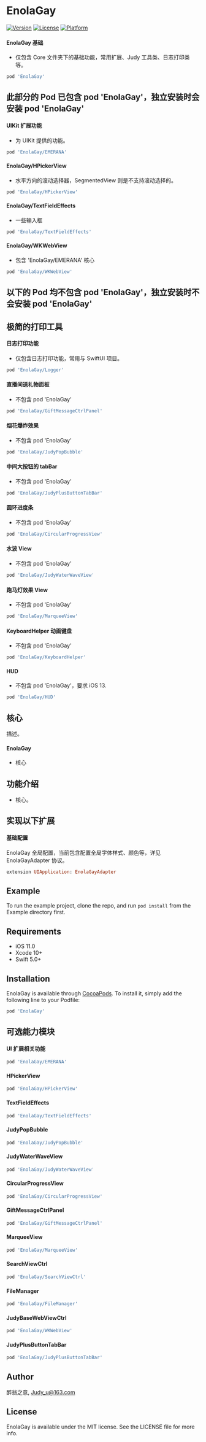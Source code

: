 # EnolaGay

[![Version](https://img.shields.io/cocoapods/v/EnolaGay.svg?style=flat)](https://cocoapods.org/pods/EnolaGay)
[![License](https://img.shields.io/cocoapods/l/EnolaGay.svg?style=flat)](https://cocoapods.org/pods/EnolaGay)
[![Platform](https://img.shields.io/cocoapods/p/EnolaGay.svg?style=flat)](https://cocoapods.org/pods/EnolaGay)


#### EnolaGay 基础
- 仅包含 Core 文件夹下的基础功能，常用扩展、Judy 工具类、日志打印类等。
```ruby
pod 'EnolaGay'
```

## 此部分的 Pod 已包含 pod 'EnolaGay'，独立安装时会安装 pod 'EnolaGay'

#### UIKit 扩展功能
- 为 UIKit 提供的功能。
```ruby
pod 'EnolaGay/EMERANA'
```
  
#### EnolaGay/HPickerView
- 水平方向的滚动选择器，SegmentedView 则是不支持滚动选择的。
```ruby
pod 'EnolaGay/HPickerView'
```

#### EnolaGay/TextFieldEffects
- 一些输入框
```ruby
pod 'EnolaGay/TextFieldEffects'
```
  
#### EnolaGay/WKWebView
- 包含 'EnolaGay/EMERANA' 核心
```ruby
pod 'EnolaGay/WKWebView'
```

## 以下的 Pod 均不包含 pod 'EnolaGay'，独立安装时不会安装 pod 'EnolaGay'

## 极简的打印工具

#### 日志打印功能
- 仅包含日志打印功能，常用与 SwiftUI 项目。
```ruby
pod 'EnolaGay/Logger'
```

#### 直播间送礼物面板
- 不包含 pod 'EnolaGay'
```ruby
pod 'EnolaGay/GiftMessageCtrlPanel'
```

#### 烟花爆炸效果
- 不包含 pod 'EnolaGay'
```ruby
pod 'EnolaGay/JudyPopBubble'
```

#### 中间大按钮的 tabBar
- 不包含 pod 'EnolaGay'
```ruby
pod 'EnolaGay/JudyPlusButtonTabBar'
```

#### 圆环进度条
- 不包含 pod 'EnolaGay'
```ruby
pod 'EnolaGay/CircularProgressView'
```

#### 水波 View
- 不包含 pod 'EnolaGay'
```ruby
pod 'EnolaGay/JudyWaterWaveView'
```

#### 跑马灯效果 View
- 不包含 pod 'EnolaGay'
```ruby
pod 'EnolaGay/MarqueeView'
```

#### KeyboardHelper 动画键盘
- 不包含 pod 'EnolaGay'
```ruby
pod 'EnolaGay/KeyboardHelper'
```

#### HUD
- 不包含 pod 'EnolaGay'，要求 iOS 13.
```ruby
pod 'EnolaGay/HUD'
```


## 核心
描述。
#### EnolaGay
- 核心

## 功能介绍

- 核心。

## 实现以下扩展

#### 基础配置
EnolaGay 全局配置，当前包含配置全局字体样式、颜色等，详见 EnolaGayAdapter 协议。
```ruby
extension UIApplication: EnolaGayAdapter
```


## Example

To run the example project, clone the repo, and run `pod install` from the Example directory first.


## Requirements

- iOS 11.0
- Xcode 10+
- Swift 5.0+

## Installation

EnolaGay is available through [CocoaPods](https://cocoapods.org). To install
it, simply add the following line to your Podfile:

```ruby
pod 'EnolaGay'
```
## 可选能力模块

#### UI 扩展相关功能
```ruby
pod 'EnolaGay/EMERANA'
```
#### HPickerView
```ruby
pod 'EnolaGay/HPickerView'
```
#### TextFieldEffects
```ruby
pod 'EnolaGay/TextFieldEffects'
```
#### JudyPopBubble
```ruby
pod 'EnolaGay/JudyPopBubble'
```
#### JudyWaterWaveView
```ruby
pod 'EnolaGay/JudyWaterWaveView'
```
#### CircularProgressView
```ruby
pod 'EnolaGay/CircularProgressView'
```
#### GiftMessageCtrlPanel
```ruby
pod 'EnolaGay/GiftMessageCtrlPanel'
```
#### MarqueeView
```ruby
pod 'EnolaGay/MarqueeView'
```

#### SearchViewCtrl
```ruby
pod 'EnolaGay/SearchViewCtrl'
```

#### FileManager
```ruby
pod 'EnolaGay/FileManager'
```

#### JudyBaseWebViewCtrl
```ruby
pod 'EnolaGay/WKWebView'
```

#### JudyPlusButtonTabBar
```ruby
pod 'EnolaGay/JudyPlusButtonTabBar'
```


## Author

醉翁之意, Judy_u@163.com

## License

EnolaGay is available under the MIT license. See the LICENSE file for more info.
